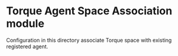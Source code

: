 # Torque Agent Space Association module

Configuration in this directory associate Torque space with existing registered agent.
